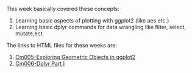 

This week basically covered these concepts:
1. Learning basic aspects of plotting with ggplot2 (like aes etc.) 
2. Learning basic dplyr commands for data wrangling like filter, select, mutate,ect.

The links to HTML files for these weeks are:
1. [Cm005-Exploring Geometric Objects in ggplot2](https://almas2019.github.io/STAT545-participation/Week_3/cm005-Worksheet--Exploring-Geometric-Objects.html)
2. [Cm006-Dplyr Part I](https://almas2019.github.io/STAT545-participation/Week_3/cm006-dplyr_Excercise.html)
